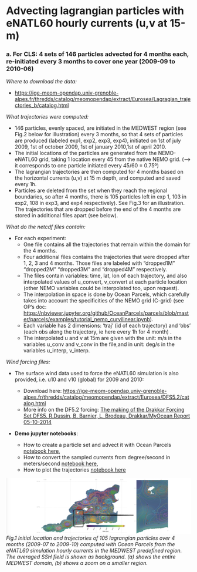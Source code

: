 # Advecting  lagrangian particles with eNATL60 hourly currents (u,v at 15-m)
### a. For CLS:  4 sets of 146 particles advected for 4 months each, re-initiated every 3 months  to cover one year (2009-09 to 2010-06)

_Where to download the data:_
  - https://ige-meom-opendap.univ-grenoble-alpes.fr/thredds/catalog/meomopendap/extract/Eurosea/Lagragian_trajectories_b/catalog.html

_What trajectories were computed:_ 
*  146 particles, evenly spaced, are initiated  in the MEDWEST region (see Fig.2 below for illustration) every 3 months, so that 4 sets of particles are  produced (labeled exp1, exp2, exp3, exp4), initiated on 1st of july 2009, 1st of october 2009, 1st of january 2010,1st of april 2010. 
* The initial locations of the particles are generated from the NEMO-eNATL60 grid, taking 1 location every 45 from the native NEMO grid. (--> it corresponds to one particle initiated every 45/60 = 0.75º)
* The lagrangian trajectories are then computed  for 4 months based on the horizontal currents (u,v) at 15 m depth, and computed and saved every 1h.
* Particles are deleted from the set when they reach the regional boundaries, so after 4 months, there is 105 particles left in exp 1, 103 in exp2, 108 in exp3, and exp4 respectively). See Fig.3 for an illustration.  The trajectories that are dropped before the end of  the 4 months are stored in additional files apart (see below).

_What do the netcdf files  contain:_
* For each experiment:  
  - One file contains all the trajectories that remain within the domain for the 4 months. 
  - Four additional files contains the trajectories that were dropped after 1, 2, 3 and 4 months. Those files are labeled  with “dropped1M” “dropped2M” “dropped3M” and “dropped4M”  respectively.
  - The files contain variables: time, lat, lon of each trajectory, and also interpolated values of u_convert, v_convert  at each particle location (other NEMO variables could be interpolated too,  upon request). 
  - The interpolation in space is done by Ocean Parcels, which carefully takes into account the specificities of the NEMO grid (C-grid) (see OP’s doc: https://nbviewer.jupyter.org/github/OceanParcels/parcels/blob/master/parcels/examples/tutorial_nemo_curvilinear.ipynb).
  - Each variable has  2 dimensions: ‘traj’  (id of each trajectory) and ‘obs’ (each obs along the trajectory, ie here every 1h for 4 month) . 
  - The interpolated u and v at 15m are given with the unit: m/s in the variables u_conv and v_conv in the file,and in unit: deg/s in the variables u_interp, v_interp. 

_Wind forcing files:_
* The surface wind data used to force the eNATL60 simulation is also provided, i.e. u10 and v10 (global)  for 2009 and 2010:
    - Download here: https://ige-meom-opendap.univ-grenoble-alpes.fr/thredds/catalog/meomopendap/extract/Eurosea/DFS5.2/catalog.html 
    - More info on the DF5.2 forcing: [The making of the Drakkar Forcing Set DFS5. R.Dussin, B. Barnier, L. Brodeau, Drakkar/MyOcean Report 05-10-2014](https://www.drakkar-ocean.eu/forcing-the-ocean/the-making-of-the-drakkar-forcing-set-dfs5)

* __Demo jupyter notebooks__:
  - How to create a particle set and advect it with Ocean Parcels [notebook here](./notebooks/2021-05-31_SLX_JZ_parcels_demo_advect.ipynb),
  - How to convert the sampled currents from degree/second in meters/second [notebook here](./notebooks/2021-05-31_SLX_JZ_parcels_demo-convert.ipynb),
  - How to plot the trajectories [notebook here](./notebooks/2021-05-31_SLX_JZ_parcels_demo-plots.ipynb)

![traj2](./figs/fig4.png)<br>
_Fig.1 Initial location and trajectories of  105  lagrangian particles over 4 months (2009-07 to 2009-10) computed with Ocean Parcels from the eNATL60 simulation  hourly currents in the MEDWEST predefined region. The averaged SSH field is shown as background. (a) shows the entire MEDWEST domain, (b) shows a zoom on a smaller region._

